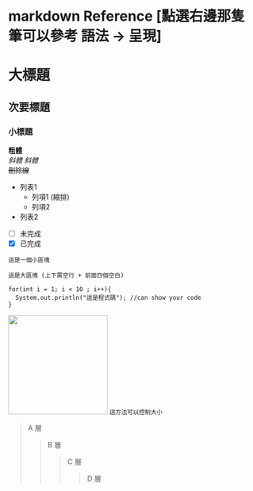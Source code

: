 # markdown Reference [點選右邊那隻筆可以參考 語法 -> 呈現]
<!-- 和html相同 
  1. <br> 換行
  2. <hr> 分隔線
  3. 註解方式
-->

<!-- 標題 -->
# 大標題
## 次要標題
### 小標題

**粗體** <br>
*斜體* _斜體_ <br>
~~刪除線~~ <br>

<!-- 列表 -->
* 列表1  
  * 列項1 (縮排)
  * 列項2 
* 列表2

<!-- 勾選 -->
- [ ] 未完成 
- [X] 已完成

<!-- 小區塊 -->
`這是一個小區塊`

    這是大區塊 (上下需空行 + 前面四個空白)

<!-- 程式碼專區 -->
```
for(int i = 1; i < 10 ; i++){
  System.out.println("這是程式碼"); //can show your code 
}
```

<!-- 圖片 -->
<img src="https://github.com/silvervane/readmeRef/blob/6bc4d58b07822923ee2ad51f8b13bd677eb87e35/pic.jpg" width="200" height="200"/> `這方法可以控制大小`

<!-- 或以下方式
![GITHUB](https://github.com/silvervane/readmeRef/blob/6bc4d58b07822923ee2ad51f8b13bd677eb87e35/pic.jpg "sa")
-->

<!-- 結構呈現 -->
>A 層
>>B 層
>>>C 層
>>>>D 層
 
